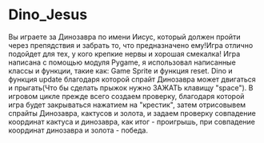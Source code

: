# Dino_Jesus
Вы играете за Динозавра  по имени Иисус, который должен пройти через препядствия и забрать то, что предназначено ему!Игра отлично подойдет для тех, у кого крепкие нервы и хорошая смекалка!
Игра написана с помощью модуля Pygame, я использовал написанные классы и функции, такие как:
Game Sprite и функция reset. 
Dino и функция update благодаря которой спрайт Динозавра может двигаться и прыгать(Что бы сделать прыжок нужно ЗАЖАТЬ клавищу "space").
В игровом цикле прежде всего создаем проверку, благодаря которой игра будет закрываться нажатием на "крестик", затем отрисовывем спрайты Динозавра, кактусов и золота, и задаем проверку совпадение координат кактуса и динозавра, как итог - проигрышь, при совпадение координат динозавра и золота - победа.


